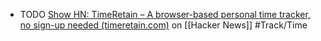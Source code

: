 - TODO [Show HN: TimeRetain – A browser-based personal time tracker, no sign-up needed (timeretain.com)](https://news.ycombinator.com/item?id=43077519) on [[Hacker News]] #Track/Time